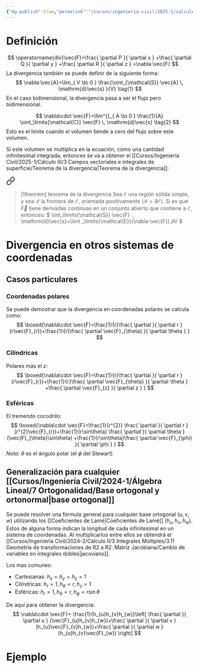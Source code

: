 ```yaml
---
{"dg-publish":true,"permalink":"/cursos/ingenieria-civil/2025-1/calculo-iii/2-campos-vectoriales/operador-divergencia/","tags":["I3MAT1630"]}
---
```


# Definición
$$
\operatorname{div}\vec{F}=\frac{ \partial P }{ \partial x } +\frac{ \partial Q }{ \partial y } +\frac{ \partial R }{ \partial z } =\nabla·\vec{F}
$$
La divergencia también se puede definir de la siguiente forma:
$$
\nabla·\vec{A}=\lim_{ V \to 0 } \frac{\oint_{\mathcal{S}} \vec{A} \, ·\mathrm{d}\vec{s} }{V} \tag{1}
$$
En el caso bidimensional, la divergencia pasa a ser el flujo pero bidimensional.

$$
\nabla\cdot \vec{F}=\lim^{}_{ A \to 0 }  \frac{1}{A} \oint_\limits{\mathcal{C}} \vec{F} \, \mathrm{d}\vec{s} \tag{2}  
$$
Esto es el limite cuando el volumen tiende a cero del flujo sobre este volumen.

Si este volumen se multiplica en la ecuación, como una cantidad infinitesimal integrada, entonces se va a obtener el [[Cursos/Ingeniería Civil/2025-1/Cálculo III/3 Campos vectoriales e integrales de superficie/Teorema de la divergencia\|Teorema de la divergencia]]:


<div class="transclusion internal-embed is-loaded"><a class="markdown-embed-link" href="/cursos/ingenieria-civil/2025-1/calculo-iii/3-campos-vectoriales-e-integrales-de-superficie/teorema-de-la-divergencia/#cea925" aria-label="Open link"><svg xmlns="http://www.w3.org/2000/svg" width="24" height="24" viewBox="0 0 24 24" fill="none" stroke="currentColor" stroke-width="2" stroke-linecap="round" stroke-linejoin="round" class="svg-icon lucide-link"><path d="M10 13a5 5 0 0 0 7.54.54l3-3a5 5 0 0 0-7.07-7.07l-1.72 1.71"></path><path d="M14 11a5 5 0 0 0-7.54-.54l-3 3a5 5 0 0 0 7.07 7.07l1.71-1.71"></path></svg></a><div class="markdown-embed">



> [!theorem] teorema de la divergencia
> Sea $\mathcal{E}$ una región sólida simple, y sea $\mathcal{S}$ la frontera de $\mathcal{E}$, orientada positivamente ($\mathcal{S}=\partial \mathcal{E}$). Si es que $\vec{F}$ tiene derivadas continuas en un conjunto abierto que contiene a $\mathcal{E}$, entonces:
> $
> \iint_\limits{\mathcal{S}} \vec{F} ·\, \mathrm{d}\vec{s}=\iiint _\limits{\mathcal{E}}(\nabla·\vec{F})\,dV
> $

</div></div>


# Divergencia en otros sistemas de coordenadas
## Casos particulares
### Coordenadas polares
Se puede demostrar que la divergencia en coordenadas polares se calcula como:
$$
\boxed{\nabla\cdot \vec{F}=\frac{1}{r}\frac{ \partial  }{ \partial r } (r\vec{F}_{r})+\frac{1}{r}\frac{ \partial \vec{F}_{\theta} }{ \partial \theta } } 
$$
### Cilíndricas
Polares más el $z$:
$$
\boxed{\nabla\cdot \vec{F}=\frac{1}{r}\frac{ \partial  }{ \partial r } (r\vec{F}_{r})+\frac{1}{r}\frac{ \partial \vec{F}_{\theta} }{ \partial \theta } +\frac{ \partial \vec{F}_{z} }{ \partial z } } 
$$
### Esféricas
El tremendo cocodrilo:
$$
\boxed{\nabla\cdot \vec{F}=\frac{1}{r^{2}} \frac{ \partial  }{ \partial r } (r^{2}\vec{F}_{r})+\frac{1}{r\sin\theta} \frac{ \partial  }{ \partial \theta } (\vec{F}_{\theta}\sin\theta) +\frac{1}{r\sin\theta}\frac{ \partial \vec{F}_{\phi} }{ \partial \phi } }  
$$
_Nota:_ $\theta$ es el ángulo polar (el $\phi$ del Stewart)
## Generalización para cualquier [[Cursos/Ingeniería Civil/2024-1/Álgebra Lineal/7 Ortogonalidad/Base ortogonal y ortonormal\|base ortogonal]] 

Se puede resolver una fórmula general para cualquier base ortogonal $(u, v, w)$ utilizando los [[Coeficientes de Lamé\|Coeficientes de Lamé]] $(h_{u},h_{v},h_{w})$. Estos de alguna forma indican la longitud de cada infinitesimal en un sistema de coordenadas. Al multiplicarlos entre ellos se obtendrá el [[Cursos/Ingeniería Civil/2024-2/Cálculo II/3 Integrales Múltiples/3.11 Geometría de transformaciones de R2 a R2. Matriz Jacobiana/Cambio de variables en integrales dobles\|jacoviano]].

Los mas comunes:
- Cartesianas: $h_{x}=h_{y}=h_{z}=1$
- Cilíndricas: $h_{r}=1, h_{\theta}=r, h_{z}=1$
- Esféricas: $h_{r}=1, h_{\theta}=r, h_{\phi}=r\sin \theta$

De aquí para obtener la divergencia:
$$
\nabla\cdot \vec{F}= \frac{1}{h_{u}h_{v}h_{w}}\left[ \frac{ \partial  }{ \partial u } (\vec{F}_{u}h_{v}h_{w})+\frac{ \partial  }{ \partial v } (h_{u}\vec{F}_{v}h_{w})+\frac{ \partial  }{ \partial w } (h_{u}h_{v}\vec{F}_{w}) \right]
$$

# Ejemplo
